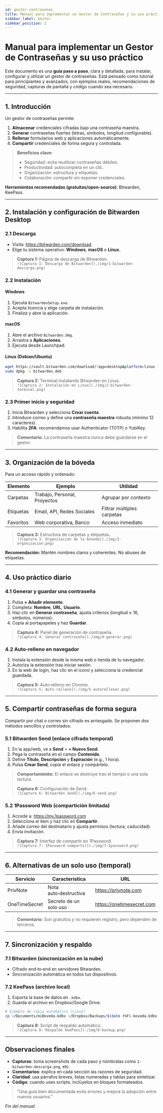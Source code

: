 ```yaml
---
id: gestor-contrasenas
title: Manual para implementar un Gestor de Contraseñas y su uso práctico
sidebar_label: Gestor	
sidebar_position: 2
---
```


# Manual para implementar un Gestor de Contraseñas y su uso práctico

Este documento es una **guía paso a paso**, clara y detallada, para instalar, configurar y utilizar un gestor de contraseñas. Está pensado como tutorial para principiantes y avanzados, con ejemplos reales, recomendaciones de seguridad, capturas de pantalla y código cuando sea necesario.

---

## 1. Introducción

Un gestor de contraseñas permite:

1. **Almacenar** credenciales cifradas bajo una contraseña maestra.
2. **Generar** contraseñas fuertes (letras, símbolos, longitud configurable).
3. **Rellenar** formularios web y aplicaciones automáticamente.
4. **Compartir** credenciales de forma segura y controlada.

> **Beneficios clave:**
> - Seguridad: evita reutilizar contraseñas débiles.
> - Productividad: autocompleta en un clic.
> - Organización: estructura y etiquetas.
> - Colaboración: compartir sin exponer credenciales.

**Herramientas recomendadas (gratuitas/open-source):** Bitwarden, KeePass.

---

## 2. Instalación y configuración de Bitwarden Desktop

### 2.1 Descarga

- Visita: https://bitwarden.com/download  
- Elige tu sistema operativo: **Windows**, **macOS** o **Linux**.

> **Captura 1:** Página de descarga de Bitwarden.  
> `![Captura 1: Descarga de Bitwarden](./img/1-bitwarden-descarga.png)`

### 2.2 Instalación

#### Windows
1. Ejecuta `BitwardenSetup.exe`.  
2. Acepta licencia y elige carpeta de instalación.  
3. Finaliza y abre la aplicación.

#### macOS
1. Abre el archivo `Bitwarden.dmg`.  
2. Arrastra a **Aplicaciones**.  
3. Ejecuta desde Launchpad.

#### Linux (Debian/Ubuntu)
```bash
wget https://vault.bitwarden.com/download/?app=desktop&platform=linux -O bitwarden.deb
sudo dpkg -i bitwarden.deb
```  
> **Captura 2:** Terminal instalando Bitwarden en Linux.  
> `![Captura 2: Instalación en Linux](./img/2-bitwarden-terminal.png)`

### 2.3 Primer inicio y seguridad

1. Inicia Bitwarden y selecciona **Crear cuenta**.  
2. Introduce correo y define una **contraseña maestra** robusta (mínimo 12 caracteres).  
3. Habilita **2FA**: recomendamos usar Authenticator (TOTP) o YubiKey.

> **Comentario:** La contraseña maestra nunca debe guardarse en el gestor.

---

## 3. Organización de la bóveda

Para un acceso rápido y ordenado:

| Elemento    | Ejemplo                  | Utilidad                             |
|-------------|--------------------------|--------------------------------------|
| Carpetas    | Trabajo, Personal, Proyectos | Agrupar por contexto                |
| Etiquetas   | Email, API, Redes Sociales  | Filtrar múltiples carpetas          |
| Favoritos   | Web corporativa, Banco     | Acceso inmediato                    |

> **Captura 3:** Estructura de carpetas y etiquetas.  
> `![Captura 3: Organización de la bóveda](./img/3-organizacion.png)`

**Recomendación:** Mantén nombres claros y coherentes. No abuses de etiquetas.

---

## 4. Uso práctico diario

### 4.1 Generar y guardar una contraseña

1. Pulsa **+ Añadir elemento**.  
2. Completa: **Nombre**, **URL**, **Usuario**.  
3. Haz clic en **Generar contraseña**, ajusta criterios (longitud ≥ 16, símbolos, números).  
4. Copia al portapapeles y haz **Guardar**.

> **Captura 4:** Panel de generación de contraseña.  
> `![Captura 4: Generar contraseña](./img/4-generar.png)`

### 4.2 Auto‑relleno en navegador

1. Instala la extensión desde la misma web o tienda de tu navegador.  
2. Autoriza la extensión tras iniciar sesión.  
3. En la web de login, haz clic en el icono y selecciona la credencial guardada.

> **Captura 5:** Auto‑relleno en Chrome.  
> `![Captura 5: Auto‑relleno](./img/5-autorellenar.png)`

---

## 5. Compartir contraseñas de forma segura

Compartir por chat o correo sin cifrado es arriesgado. Se proponen dos métodos sencillos y controlados:

### 5.1 Bitwarden Send (enlace cifrado temporal)

1. En la app/web, ve a **Send** > **+ Nuevo Send**.  
2. Pega la contraseña en el campo **Contenido**.  
3. Define **Título**, **Descripción** y **Expiración** (e.g., 1 hora).  
4. Pulsa **Crear Send**, copia el enlace y compártelo.

> **Comportamiento:** El enlace se destruye tras el tiempo o una sola lectura.

> **Captura 6:** Configuración de Send.  
> `![Captura 6: Bitwarden Send](./img/6-send.png)`

### 5.2 1Password Web (compartición limitada)

1. Accede a: https://my.1password.com  
2. Selecciona el ítem y haz clic en **Compartir**.  
3. Añade correo del destinatario y ajusta permisos (lectura, caducidad).  
4. Envía invitación.

> **Captura 7:** Interfaz de compartir en 1Password.  
> `![Captura 7: 1Password compartir](./img/7-1password.png)`

---

## 6. Alternativas de un solo uso (temporal)

| Servicio         | Característica                       | URL                              |
|------------------|--------------------------------------|----------------------------------|
| PrivNote         | Nota auto‑destructiva                | https://privnote.com            |
| OneTimeSecret    | Secreto de un solo uso               | https://onetimesecret.com       |

> **Comentario:** Son gratuitos y no requieren registro, pero dependen de terceros.

---

## 7. Sincronización y respaldo

### 7.1 Bitwarden (sincronización en la nube)
- Cifrado end‑to‑end en servidores Bitwarden.
- Sincronización automática en todos tus dispositivos.

### 7.2 KeePass (archivo local)
1. Exporta la base de datos en `.kdbx`.  
2. Guarda el archivo en Dropbox/Google Drive.
```bash
# Ejemplo de copia automática (Linux)
cp ~/Documents/miBoveda.kdbx ~/Dropbox/Backups/$(date +%F)-boveda.kdbx
```  
> **Captura 8:** Script de respaldo automático.  
> `![Captura 8: Respaldo KeePass](./img/8-backup.png)`

---

## Observaciones finales

- **Capturas**: toma screenshots de cada paso y nómbralas como `1-bitwarden-descarga.png`, etc.
- **Comentarios**: explica en cada sección las razones de seguridad.
- **Claridad**: usa párrafos breves, listas numeradas y tablas para sintetizar.
- **Código**: cuando uses scripts, inclúyelos en bloques formateados.

> "Una guía bien documentada evita errores y mejora la adopción entre nuevos usuarios."  

*Fin del manual.*

